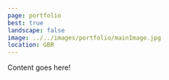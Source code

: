 ```yaml
---
page: portfolio
best: true
landscape: false
image: ../../images/portfolio/mainImage.jpg
location: GBR
---
```

Content goes here!
